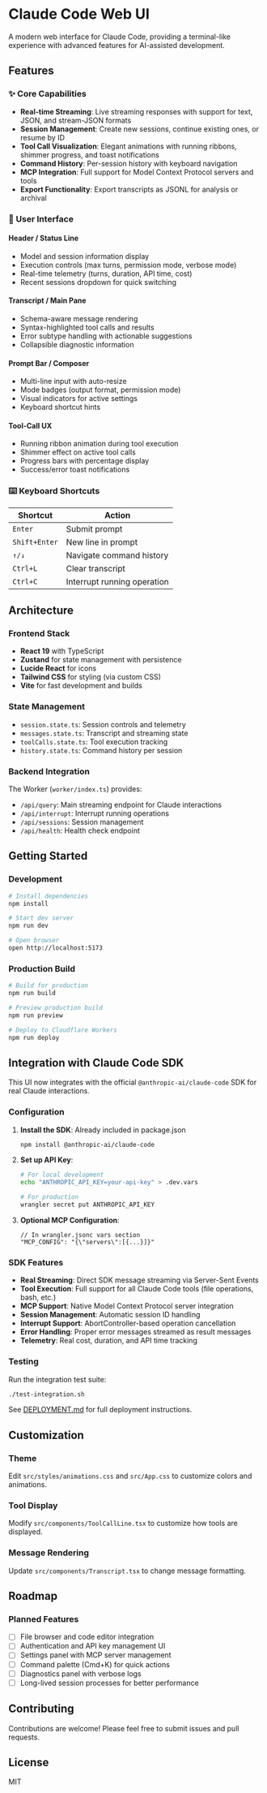 # Claude Code Web UI

A modern web interface for Claude Code, providing a terminal-like experience with advanced features for AI-assisted development.

## Features

### ✨ Core Capabilities
- **Real-time Streaming**: Live streaming responses with support for text, JSON, and stream-JSON formats
- **Session Management**: Create new sessions, continue existing ones, or resume by ID
- **Tool Call Visualization**: Elegant animations with running ribbons, shimmer progress, and toast notifications
- **Command History**: Per-session history with keyboard navigation
- **MCP Integration**: Full support for Model Context Protocol servers and tools
- **Export Functionality**: Export transcripts as JSONL for analysis or archival

### 🎨 User Interface

#### Header / Status Line
- Model and session information display
- Execution controls (max turns, permission mode, verbose mode)
- Real-time telemetry (turns, duration, API time, cost)
- Recent sessions dropdown for quick switching

#### Transcript / Main Pane
- Schema-aware message rendering
- Syntax-highlighted tool calls and results
- Error subtype handling with actionable suggestions
- Collapsible diagnostic information

#### Prompt Bar / Composer
- Multi-line input with auto-resize
- Mode badges (output format, permission mode)
- Visual indicators for active settings
- Keyboard shortcut hints

#### Tool-Call UX
- Running ribbon animation during tool execution
- Shimmer effect on active tool calls
- Progress bars with percentage display
- Success/error toast notifications

### ⌨️ Keyboard Shortcuts

| Shortcut | Action |
|----------|--------|
| `Enter` | Submit prompt |
| `Shift+Enter` | New line in prompt |
| `↑/↓` | Navigate command history |
| `Ctrl+L` | Clear transcript |
| `Ctrl+C` | Interrupt running operation |

## Architecture

### Frontend Stack
- **React 19** with TypeScript
- **Zustand** for state management with persistence
- **Lucide React** for icons
- **Tailwind CSS** for styling (via custom CSS)
- **Vite** for fast development and builds

### State Management
- `session.state.ts`: Session controls and telemetry
- `messages.state.ts`: Transcript and streaming state
- `toolCalls.state.ts`: Tool execution tracking
- `history.state.ts`: Command history per session

### Backend Integration
The Worker (`worker/index.ts`) provides:
- `/api/query`: Main streaming endpoint for Claude interactions
- `/api/interrupt`: Interrupt running operations
- `/api/sessions`: Session management
- `/api/health`: Health check endpoint

## Getting Started

### Development
```bash
# Install dependencies
npm install

# Start dev server
npm run dev

# Open browser
open http://localhost:5173
```

### Production Build
```bash
# Build for production
npm run build

# Preview production build
npm run preview

# Deploy to Cloudflare Workers
npm run deploy
```

## Integration with Claude Code SDK

This UI now integrates with the official `@anthropic-ai/claude-code` SDK for real Claude interactions.

### Configuration

1. **Install the SDK**: Already included in package.json
   ```bash
   npm install @anthropic-ai/claude-code
   ```

2. **Set up API Key**: 
   ```bash
   # For local development
   echo "ANTHROPIC_API_KEY=your-api-key" > .dev.vars
   
   # For production
   wrangler secret put ANTHROPIC_API_KEY
   ```

3. **Optional MCP Configuration**: 
   ```jsonc
   // In wrangler.jsonc vars section
   "MCP_CONFIG": "{\"servers\":[{...}]}"
   ```

### SDK Features

- **Real Streaming**: Direct SDK message streaming via Server-Sent Events
- **Tool Execution**: Full support for all Claude Code tools (file operations, bash, etc.)
- **MCP Support**: Native Model Context Protocol server integration
- **Session Management**: Automatic session ID handling
- **Interrupt Support**: AbortController-based operation cancellation
- **Error Handling**: Proper error messages streamed as result messages
- **Telemetry**: Real cost, duration, and API time tracking

### Testing

Run the integration test suite:
```bash
./test-integration.sh
```

See [DEPLOYMENT.md](./DEPLOYMENT.md) for full deployment instructions.

## Customization

### Theme
Edit `src/styles/animations.css` and `src/App.css` to customize colors and animations.

### Tool Display
Modify `src/components/ToolCallLine.tsx` to customize how tools are displayed.

### Message Rendering
Update `src/components/Transcript.tsx` to change message formatting.

## Roadmap

### Planned Features
- [ ] File browser and code editor integration
- [ ] Authentication and API key management UI
- [ ] Settings panel with MCP server management
- [ ] Command palette (Cmd+K) for quick actions
- [ ] Diagnostics panel with verbose logs
- [ ] Long-lived session processes for better performance

## Contributing

Contributions are welcome! Please feel free to submit issues and pull requests.

## License

MIT